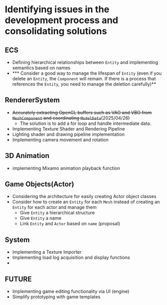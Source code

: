 # **Identifying issues in the development process and consolidating solutions**

## **ECS**
* Defining hierarchical relationships between `Entity` and implementing semantics based on names
* *** Consider a good way to manage the lifespan of `Entity` (even if you delete an `Entity`, the `Component` will remain. If there is a process that references the `Entity`, you need to manage the deletion carefully)**

## **RendererSystem**
* ~~Accurately extracting OpenGL buffers such as VAO and VBO from `MeshComponent` and coordinating `ModelData`~~(2025/04/26)
    * The solution is to add a for loop and handle intermediate data.
* Implementing Texture Shader and Rendering Pipeline
* Lighting shader and drawing pipeline implementation
* Implementing camera movement and rotation

## **3D Animation**
* implementing Mixamo animation playback function

## **Game Objects(Actor)**
* Considering the architecture for easily creating Actor object classes
* Consider how to create an `Entity` for each `Mesh` instead of creating an `Entity` for each actor and manage them
    * Give `Entity` a hierarchical structure
    * Give `Entity` a name
    * Link `Entity` and `Actor` based on `name` (proposal)


## **System**
* Implementing a Texture Importer
* Implementing load log acquisition and display functions
* 


## **FUTURE**
* Implementing game editing functionality via UI (engine)
* Simplify prototyping with game templates
